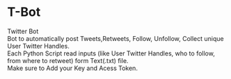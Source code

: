 # T-Bot
Twitter Bot<br/>
Bot to automatically post Tweets,Retweets, Follow, Unfollow, Collect unique User Twitter Handles. <br/>
Each Python Script read inputs (like User Twitter Handles, who to follow, from where to retweet) form Text(.txt) file.<br/>
Make sure to Add your Key and Acess Token.
